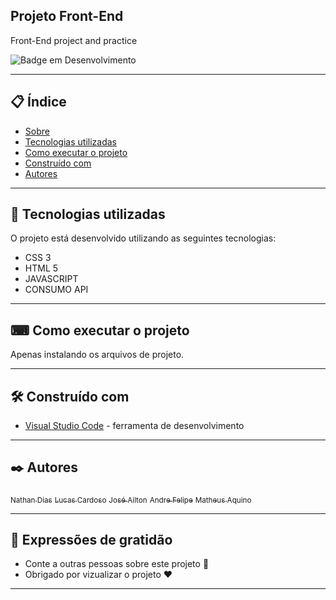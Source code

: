 ## Projeto Front-End

Front-End project and practice

![Badge em Desenvolvimento](https://img.shields.io/static/v1?label=STATUS&message=EM%20PROGRESSO&color=GREEN&style=for-the-badge)

---

## 📋 Índice

- [Sobre](#front-end)
- [Tecnologias utilizadas](#-tecnologias-utilizadas)
- [Como executar o projeto](#-como-executar-o-projeto)
- [Construído com](#%EF%B8%8F-construído-com)
- [Autores](#%EF%B8%8F-autores)

---

## 🚀 Tecnologias utilizadas

O projeto está desenvolvido utilizando as seguintes tecnologias:

- CSS 3
- HTML 5
- JAVASCRIPT
- CONSUMO API

---

## ⌨ Como executar o projeto

Apenas instalando os arquivos de projeto.

---

## 🛠️ Construído com

- [Visual Studio Code](https://code.visualstudio.com/) - ferramenta de desenvolvimento

---

## ✒️ Autores

[<sub>Nathan Dias</sub>](https://github.com/nathanfdias)
[<sub>Lucas Cardoso</sub>](https://github.com/lucascardosoex)
[<sub>José Ailton</sub>](https://github.com/zehlopes)
[<sub>Andre Felipe</sub>](https://github.com/Andre-Toigo)
[<sub>Matheus Aquino</sub>](https://github.com/AquinoMatheus16)

---

## 🎁 Expressões de gratidão

- Conte a outras pessoas sobre este projeto 📢
- Obrigado por vizualizar o projeto ❤️

---

